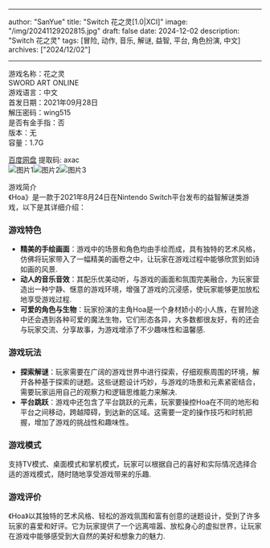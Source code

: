 
---
author: "SanYue"
title: "Switch 花之灵[1.0|XCI]"
image: "/img/20241129202815.jpg"
draft: false
date: 2024-12-02
description: "Switch 花之灵"
tags: [冒险, 动作, 音乐, 解谜, 益智, 平台, 角色扮演, 中文]
archives: ["2024/12/02"]

---

游戏名称：花之灵   
SWORD ART ONLINE    
游戏语言：中文  
首发日期：2021年09月28日  
解压密码：wing515  
是否有金手指：否  
版本：无   
容量：1.7G

[百度网盘](https://pan.baidu.com/s/1LdYguWq4LTqZrmp7wHJIhg) 提取码: axac  
![图片1](/img/5e671c.jpg)![图片2](/img/e2f251.jpg)![图片3](/img/8d89cc.jpg)  

游戏简介  
《Hoa》是一款于2021年8月24日在Nintendo Switch平台发布的益智解谜类游戏，以下是其详细介绍：

### 游戏特色
- **精美的手绘画面**：游戏中的场景和角色均由手绘而成，具有独特的艺术风格，仿佛将玩家带入了一幅精美的画卷之中，让玩家在游戏过程中能够欣赏到如诗如画的风景.
- **动人的音乐音效**：其配乐优美动听，与游戏的画面和氛围完美融合，为玩家营造出一种宁静、惬意的游戏环境，增强了游戏的沉浸感，使玩家能够更加放松地享受游戏过程.
- **可爱的角色与生物**：玩家扮演的主角Hoa是一个身材娇小的小人族，在冒险途中还会遇到各种可爱的魔法生物，它们形态各异，大多数都很友好，有的还会与玩家交流、分享故事，为游戏增添了不少趣味性和温馨感.

### 游戏玩法
- **探索解谜**：玩家需要在广阔的游戏世界中进行探索，仔细观察周围的环境，解开各种基于探索的谜题。这些谜题设计巧妙，与游戏的场景和元素紧密结合，需要玩家运用自己的观察力和逻辑思维能力来解决.
- **平台跳跃**：游戏中还包含了平台跳跃的元素，玩家要操控Hoa在不同的地形和平台之间移动，跨越障碍，到达新的区域。这需要一定的操作技巧和时机把握，增加了游戏的挑战性和趣味性。

### 游戏模式
支持TV模式、桌面模式和掌机模式，玩家可以根据自己的喜好和实际情况选择合适的游戏模式，随时随地享受游戏带来的乐趣.

### 游戏评价
《Hoa》以其独特的艺术风格、轻松的游戏氛围和富有创意的谜题设计，受到了许多玩家的喜爱和好评。它为玩家提供了一个远离喧嚣、放松身心的虚拟世界，让玩家在游戏中能够感受到大自然的美好和想象力的魅力.
 
